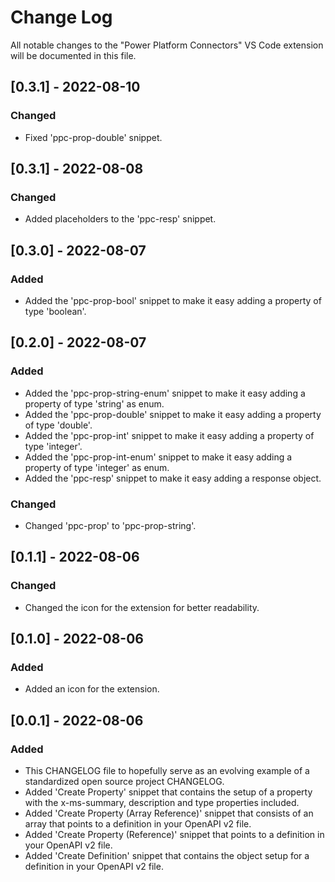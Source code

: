 # Change Log

All notable changes to the "Power Platform Connectors" VS Code extension will be documented in this file.

## [0.3.1] - 2022-08-10
### Changed
- Fixed 'ppc-prop-double' snippet.

## [0.3.1] - 2022-08-08
### Changed
- Added placeholders to the 'ppc-resp' snippet.

## [0.3.0] - 2022-08-07
### Added
- Added the 'ppc-prop-bool' snippet to make it easy adding a property of type 'boolean'.

## [0.2.0] - 2022-08-07
### Added
- Added the 'ppc-prop-string-enum' snippet to make it easy adding a property of type 'string' as enum.
- Added the 'ppc-prop-double' snippet to make it easy adding a property of type 'double'.
- Added the 'ppc-prop-int' snippet to make it easy adding a property of type 'integer'.
- Added the 'ppc-prop-int-enum' snippet to make it easy adding a property of type 'integer' as enum.
- Added the 'ppc-resp' snippet to make it easy adding a response object.

### Changed
- Changed 'ppc-prop' to 'ppc-prop-string'.

## [0.1.1] - 2022-08-06 
### Changed
- Changed the icon for the extension for better readability.

## [0.1.0] - 2022-08-06 
### Added
- Added an icon for the extension.

## [0.0.1] - 2022-08-06 
### Added
- This CHANGELOG file to hopefully serve as an evolving example of a
  standardized open source project CHANGELOG.
- Added 'Create Property' snippet that contains the setup of a property with the x-ms-summary, description and type properties included.
- Added 'Create Property (Array Reference)' snippet that consists of an array that points to a definition in your OpenAPI v2 file.
- Added 'Create Property (Reference)' snippet that points to a definition in your OpenAPI v2 file.
- Added 'Create Definition' snippet that contains the object setup for a definition in your OpenAPI v2 file.